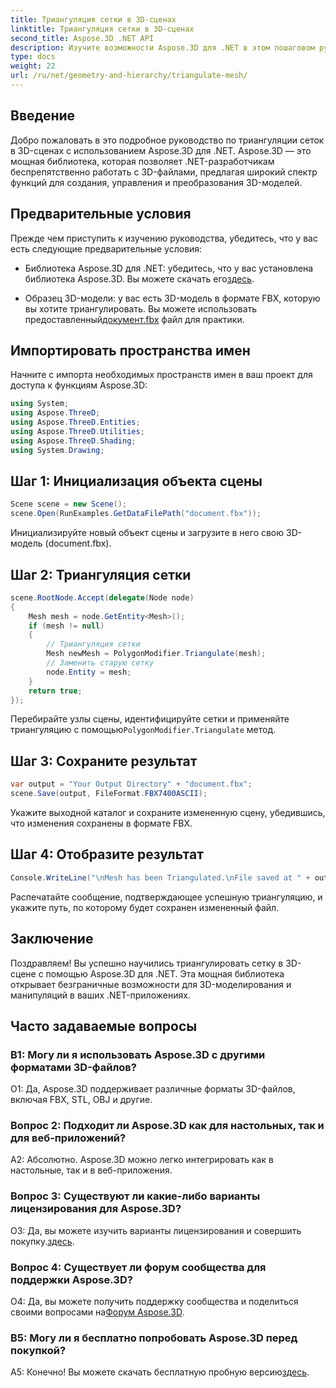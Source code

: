 ```yaml
---
title: Триангуляция сетки в 3D-сценах
linktitle: Триангуляция сетки в 3D-сценах
second_title: Aspose.3D .NET API
description: Изучите возможности Aspose.3D для .NET в этом пошаговом руководстве. Узнайте, как легко триангулировать 3D-сетки для улучшения моделирования.
type: docs
weight: 22
url: /ru/net/geometry-and-hierarchy/triangulate-mesh/
---
```

## Введение

Добро пожаловать в это подробное руководство по триангуляции сеток в 3D-сценах с использованием Aspose.3D для .NET. Aspose.3D — это мощная библиотека, которая позволяет .NET-разработчикам беспрепятственно работать с 3D-файлами, предлагая широкий спектр функций для создания, управления и преобразования 3D-моделей.

## Предварительные условия

Прежде чем приступить к изучению руководства, убедитесь, что у вас есть следующие предварительные условия:

- Библиотека Aspose.3D для .NET: убедитесь, что у вас установлена библиотека Aspose.3D. Вы можете скачать его[здесь](https://releases.aspose.com/3d/net/).

- Образец 3D-модели: у вас есть 3D-модель в формате FBX, которую вы хотите триангулировать. Вы можете использовать предоставленный[документ.fbx](https://reference.aspose.com/3d/net/) файл для практики.

## Импортировать пространства имен

Начните с импорта необходимых пространств имен в ваш проект для доступа к функциям Aspose.3D:

```csharp
using System;
using Aspose.ThreeD;
using Aspose.ThreeD.Entities;
using Aspose.ThreeD.Utilities;
using Aspose.ThreeD.Shading;
using System.Drawing;
```

## Шаг 1: Инициализация объекта сцены

```csharp
Scene scene = new Scene();
scene.Open(RunExamples.GetDataFilePath("document.fbx"));
```

Инициализируйте новый объект сцены и загрузите в него свою 3D-модель (document.fbx).

## Шаг 2: Триангуляция сетки

```csharp
scene.RootNode.Accept(delegate(Node node)
{
    Mesh mesh = node.GetEntity<Mesh>();
    if (mesh != null)
    {
        // Триангуляция сетки
        Mesh newMesh = PolygonModifier.Triangulate(mesh);
        // Заменить старую сетку
        node.Entity = mesh;
    }
    return true;
});
```

 Перебирайте узлы сцены, идентифицируйте сетки и применяйте триангуляцию с помощью`PolygonModifier.Triangulate` метод.

## Шаг 3: Сохраните результат

```csharp
var output = "Your Output Directory" + "document.fbx";
scene.Save(output, FileFormat.FBX7400ASCII);
```

Укажите выходной каталог и сохраните измененную сцену, убедившись, что изменения сохранены в формате FBX.

## Шаг 4: Отобразите результат

```csharp
Console.WriteLine("\nMesh has been Triangulated.\nFile saved at " + output);
```

Распечатайте сообщение, подтверждающее успешную триангуляцию, и укажите путь, по которому будет сохранен измененный файл.

## Заключение

Поздравляем! Вы успешно научились триангулировать сетку в 3D-сцене с помощью Aspose.3D для .NET. Эта мощная библиотека открывает безграничные возможности для 3D-моделирования и манипуляций в ваших .NET-приложениях.

## Часто задаваемые вопросы

### В1: Могу ли я использовать Aspose.3D с другими форматами 3D-файлов?

О1: Да, Aspose.3D поддерживает различные форматы 3D-файлов, включая FBX, STL, OBJ и другие.

### Вопрос 2: Подходит ли Aspose.3D как для настольных, так и для веб-приложений?

А2: Абсолютно. Aspose.3D можно легко интегрировать как в настольные, так и в веб-приложения.

### Вопрос 3: Существуют ли какие-либо варианты лицензирования для Aspose.3D?

 О3: Да, вы можете изучить варианты лицензирования и совершить покупку.[здесь](https://purchase.aspose.com/buy).

### Вопрос 4: Существует ли форум сообщества для поддержки Aspose.3D?

 О4: Да, вы можете получить поддержку сообщества и поделиться своими вопросами на[Форум Aspose.3D](https://forum.aspose.com/c/3d/18).

### В5: Могу ли я бесплатно попробовать Aspose.3D перед покупкой?

 А5: Конечно! Вы можете скачать бесплатную пробную версию[здесь](https://releases.aspose.com/).
